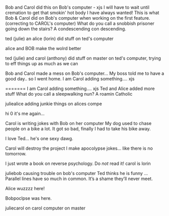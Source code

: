 Bob and Carol did this on Bob's computer - xjs
I will have to wait until cremation to get that smokin' hot body I have always wanted!
This is what Bob & Carol did on Bob's computer when working on the first feature. (correcting to CAROL's computer)
What do you call a snobbish prisoner going down the stairs? A condescending con descending.

ted (julie) an alice (lorin) did stuff on ted's computer

alice and BOB make the wolrd better



ted (julie) and carol (anthony) did stuff on master on ted's computer, trying to eff things up as much as we can


Bob and Carol made a mess on Bob's computer... My boss told me to have a good day.. so I went home.
I am Carol adding something.... xjs

=======
I am Carol adding something.... xjs
Ted and Alice added more stuff
What do you call a sleepwalking nun? A roamin Catholic

juliealice adding junkie things on alices compe

hi 0 it's me again...

Carol is writing jokes with Bob on her computer
My dog used to chase people on a bike a lot. It got so bad, finally I had to take his bike away.

I love Ted... he's one sexy dawg. 

Carol will destroy the project
I make apocolypse jokes... like there is no tomorrow.

I just wrote a book on reverse psychology. Do *not* read it!
carol is lorin


juliebob causing trouble on bob's computer
Ted thinks he is funny ... Parallel lines have so much in common. It’s a shame they’ll never meet.

Alice wuzzzz here!

Bobpoclpse was here.


juliecarol on carol computer on master
